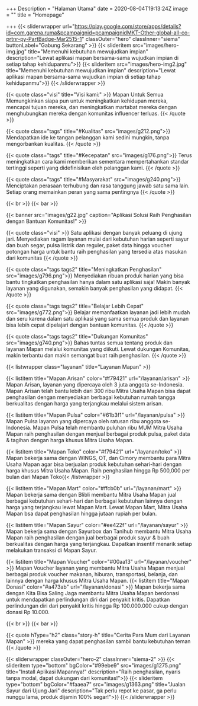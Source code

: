 +++
Description = "Halaman Utama"
date = 2020-08-04T19:13:24Z
image = ""
title = "Homepage"

+++
{{< sliderwrapper url="https://play.google.com/store/apps/details?id=com.garena.ruma&pcampaignid=pcampaignidMKT-Other-global-all-co-prtnr-py-PartBadge-Mar2515-1" classOuter="hero" classInner="siema" buttonLabel="Gabung Sekarang" >}}
{{< slideritem src="images/hero-img.jpg" title="Memenuhi kebutuhan mewujudkan impian" description="Lewat aplikasi mapan bersama-sama wujudkan impian di setiap tahap kehidupanmu">}}
{{< slideritem src="images/hero-img2.jpg" title="Memenuhi kebutuhan mewujudkan impian" description="Lewat aplikasi mapan bersama-sama wujudkan impian di setiap tahap kehidupanmu">}}
{{< /sliderwrapper >}}

{{< quote class="visi" title="Visi kami:" >}}
Mapan Untuk Semua Memungkinkan siapa pun untuk meningkatkan kehidupan mereka, mencapai tujuan mereka, dan meningkatkan martabat mereka dengan menghubungkan mereka dengan komunitas influencer terluas.
{{< /quote >}}

{{< quote class="tags" title="#Kualitas" src="images/g212.png">}}
Mendapatkan ide ke tangan pelanggan kami sedini mungkin, tanpa mengorbankan kualitas.
{{< /quote >}}

{{< quote class="tags" title="#Kecepatan" src="images/g176.png">}}
Terus meningkatkan cara kami memberikan sementara mempertahankan standar tertinggi seperti yang didefinisikan oleh pelanggan kami.
{{< /quote >}}

{{< quote class="tags" title="#Masyarakat" src="images/g240.png">}}
Menciptakan perasaan terhubung dan rasa tanggung jawab satu sama lain. Setiap orang memainkan peran yang sama pentingnya
{{< /quote >}}

{{< br >}}
{{< bar >}}

{{< banner src="images/g22.jpg" caption="Aplikasi Solusi Raih Penghasilan dengan Bantuan Komunitas!" >}}

{{< quote class="visi" >}}
Satu aplikasi dengan banyak peluang di ujung jari. Menyediakan ragam layanan mulai dari kebutuhan harian seperti sayur dan buah segar, pulsa listrik dan reguler, paket data hingga voucher potongan harga untuk bantu raih penghasilan yang tersedia atas masukan dari komunitas
{{< /quote >}}

{{< quote class="tags tags2" title="Meningkatkan Penghasilan" src="images/g796.png">}}
Menyediakan ribuan produk harian yang bisa bantu tingkatkan penghasilan hanya dalam satu aplikasi saja! Makin banyak layanan yang digunakan, semakin banyak penghasilan yang didapat.
{{< /quote >}}

{{< quote class="tags tags2" title="Belajar Lebih Cepat" src="images/g772.png">}}
Belajar memanfaatkan layanan jadi lebih mudah dan seru karena dalam satu aplikasi yang sama semua produk dan layanan bisa lebih cepat dipelajari dengan bantuan komunitas.
{{< /quote >}}

{{< quote class="tags tags2" title="Dukungan Komunitas" src="images/g740.png">}}
Bahas tuntas semua tentang produk dan layanan Mapan melalui komunitas yang diikuti. Lewat dukungan Komunitas, makin terbantu dan makin semangat buat raih penghasilan.
{{< /quote >}}

{{< listwrapper class="layanan" title="Layanan Mapan" >}}

{{< listitem title="Mapan Arisan" color="#f79421" url="/layanan/arisan" >}} Mapan Arisan, layanan yang dipercaya oleh 3 juta anggota se-Indonesia. Mapan Arisan telah bantu lebih dari 300 ribu Mitra Usaha Mapan bisa dapat penghasilan dengan menyediakan berbagai kebutuhan rumah tangga berkualitas dengan harga yang terjangkau melalui sistem arisan.

{{< listitem title="Mapan Pulsa" color="#61b3f1" url="/layanan/pulsa" >}} Mapan Pulsa layanan yang dipercaya oleh ratusan ribu anggota se-Indonesia. Mapan Pulsa telah membantu puluhan ribu MUM Mitra Usaha Mapan raih penghasilan dengan menjual berbagai produk pulsa, paket data & tagihan dengan harga khusus Mitra Usaha Mapan.

{{< listitem title="Mapan Toko" color="#f79421" url="/layanan/toko" >}} Mapan bekerja sama dengan WINGS, OT, dan Cimory membantu para Mitra Usaha Mapan agar bisa berjualan produk kebutuhan sehari-hari dengan harga khusus Mitra Usaha Mapan. Raih penghasilan hingga Rp 500,000 per bulan dari Mapan Toko{{< /listwrapper >}} 

{{< listitem title="Mapan Mart" color="#ffcb0b" url="/layanan/mart" >}} Mapan bekerja sama dengan Blibli membantu Mitra Usaha Mapan jual berbagai kebutuhan sehari-hari dan berbagai kebutuhan lainnya dengan harga yang terjangkau lewat Mapan Mart. Lewat Mapan Mart, Mitra Usaha Mapan bsa dapat penghasilan hingga jutaan rupiah per bulan. 

{{< listitem title="Mapan Sayur" color="#ee422f" url="/layanan/sayur" >}} Mapan bekerja sama dengan Sayurbox dan Tanihub membantu Mitra Usaha Mapan raih penghasilan dengan jual berbagai produk sayur & buah berkualitas dengan harga yang terjangkau. Dapatkan insentif menarik setiap melakukan transaksi di Mapan Sayur. 

{{< listitem title="Mapan Voucher" color="#00aa13" url="/layanan/voucher" >}} Mapan Voucher layanan yang membantu Mitra Usaha Mapan menjual berbagai produk voucher makanan, hiburan, transportasi, belanja, dan lainnya dengan harga khusus Mitra Usaha Mapan. {{< listitem title="Mapan Donasi" color="#a473ab" url="/layanan/donasi" >}} Mapan bekerja sama dengan Kita Bisa Saling Jaga membantu Mitra Usaha Mapan berdonasi untuk mendapatkan perlindungan diri dari penyakit kritis. Dapatkan perlindungan diri dari penyakit kritis hingga Rp 100.000.000 cukup dengan donasi Rp 10.000. 

{{< br >}}
{{< bar >}}

{{< quote hType="h2" class="story-h" title="Cerita Para Mum dari Layanan Mapan" >}}
mereka yang dapat penghasilan sambil bantu kebutuhan teman
{{< /quote >}}

{{< sliderwrapper classOuter="hero-2" classInner="siema-2" >}}
{{< slideritem type="bottom" bgColor="#99ebe9" src="images/g1275.png" title="Install Aplikasi Mapannya!" description="Raih penghasilan, nyaris tanpa modal, dapat dukungan dari komunitas!">}}
{{< slideritem type="bottom" bgColor="#faaea7" src="images/g1363.png" title="Jualan Sayur dari Ujung Jari" description="Tak perlu repot ke pasar, ga perlu nunggu lama, produk dijamin 100% segar!">}}
{{< /sliderwrapper >}}